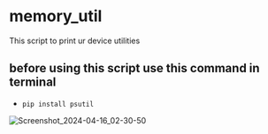 # memory_util
This script to print ur device utilities 
## before using this script use this command in terminal 
 -  ``` pip install psutil ```


![Screenshot_2024-04-16_02-30-50](https://github.com/Rabie45/memory_util/assets/76526170/27a3b274-495a-46f5-86fc-d7e1d06a6878)
